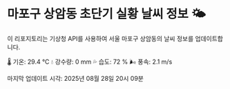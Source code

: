 
# 마포구 상암동 초단기 실황 날씨 정보 🌤️

이 리포지토리는 기상청 API를 사용하여 서울 마포구 상암동의 날씨 정보를 업데이트합니다. 

🌡️ 기온: 29.4 ℃
💧 강수량: 0 mm
💦 습도: 72 %
🌬️ 풍속: 2.1 m/s

마지막 업데이트 시각: 2025년 08월 28일 20시 09분    
